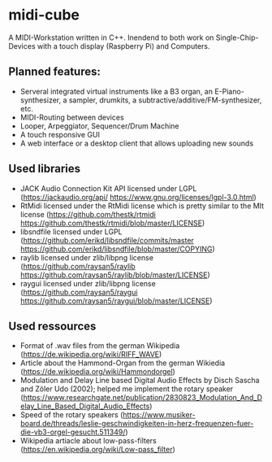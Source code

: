 # midi-cube

A MIDI-Workstation written in C++. Inendend to both work on Single-Chip-Devices with a touch display (Raspberry Pi) and Computers.

## Planned features:
* Serveral integrated virtual instruments like a B3 organ, an E-Piano-synthesizer, a sampler, drumkits, a subtractive/additive/FM-synthesizer, etc.
* MIDI-Routing between devices
* Looper, Arpeggiator, Sequencer/Drum Machine
* A touch responsive GUI
* A web interface or a desktop client that allows uploading new sounds

## Used libraries
* JACK Audio Connection Kit API licensed under LGPL (https://jackaudio.org/api/ https://www.gnu.org/licenses/lgpl-3.0.html)
* RtMidi licensed under the RtMidi license which is pretty similar to the MIt license (https://github.com/thestk/rtmidi https://github.com/thestk/rtmidi/blob/master/LICENSE)
* libsndfile licensed under LGPL (https://github.com/erikd/libsndfile/commits/master https://github.com/erikd/libsndfile/blob/master/COPYING)
* raylib licensed under zlib/libpng license (https://github.com/raysan5/raylib https://github.com/raysan5/raylib/blob/master/LICENSE)
* raygui licensed under zlib/libpng license (https://github.com/raysan5/raygui https://github.com/raysan5/raygui/blob/master/LICENSE)

## Used ressources
* Format of .wav files from the german Wikipedia (https://de.wikipedia.org/wiki/RIFF_WAVE)
* Article about the Hammond-Organ from the german Wikiedia (https://de.wikipedia.org/wiki/Hammondorgel)
* Modulation and Delay Line based Digital Audio Effects by Disch Sascha and Zöler Udo (2002); helped me implement the rotary speaker (https://www.researchgate.net/publication/2830823_Modulation_And_Delay_Line_Based_Digital_Audio_Effects)
* Speed of the rotary speakers (https://www.musiker-board.de/threads/leslie-geschwindigkeiten-in-herz-frequenzen-fuer-die-vb3-orgel-gesucht.511349/)
* Wikipedia artiacle about low-pass-filters (https://en.wikipedia.org/wiki/Low-pass_filter)

